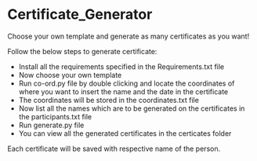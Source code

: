 # Certificate_Generator
Choose your own template and generate as many certificates as you want!

Follow the below steps to generate certificate:
- Install all the requirements specified in the Requirements.txt file
- Now choose your own template
- Run co-ord.py file by double clicking and locate the coordinates of where you want to insert the name and the date in the certificate
- The coordinates will be stored in the coordinates.txt file
- Now list all the names which are to be generated on the certificates in the participants.txt file
- Run generate.py file
- You can view all the generated certificates in the certicates folder

Each certificate will be saved with respective name of the person.

